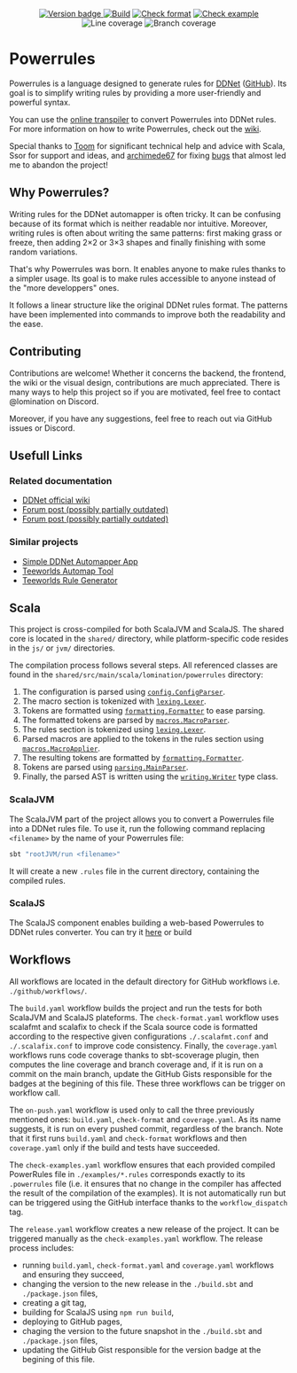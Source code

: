 <div align="center">

[![Version badge](https://img.shields.io/endpoint?url=https%3A%2F%2Fgist.githubusercontent.com%2Flomination%2F332a8f012e03423e217c300418f37718%2Fraw%2Fpowerrules-version-badge.json%3Fcachebust%3Ddkjflskjfldkf)
](https://github.com/lomination/Powerrules/releases/latest)
[![Build](https://img.shields.io/github/actions/workflow/status/lomination/Powerrules/.github/workflows/build.yaml?branch=main)](https://github.com/lomination/Powerrules/actions/workflows/build.yaml)
[![Check format](https://img.shields.io/github/actions/workflow/status/lomination/Powerrules/.github/workflows/check-format.yaml?branch=main&label=check%20format)](https://github.com/lomination/Powerrules/actions/workflows/check-format.yaml)
[![Check example](https://img.shields.io/github/actions/workflow/status/lomination/Powerrules/.github/workflows/check-examples.yaml?branch=main&label=check%20examples)](https://github.com/lomination/Powerrules/actions/workflows/check-examples.yaml)
<br>
![Line coverage](https://img.shields.io/endpoint?url=https%3A%2F%2Fgist.githubusercontent.com%2Flomination%2F6d46d5386c81a9b73454731cbb5cc358%2Fraw%2Fpowerrules-line-coverage-badge.json%3Fcachebust%3Ddkjflskjfldkf)
![Branch coverage](https://img.shields.io/endpoint?url=https%3A%2F%2Fgist.githubusercontent.com%2Flomination%2F07f82f2d3ab43091376eb29126e2839c%2Fraw%2Fpowerrules-branch-coverage-badge.json%3Fcachebust%3Ddkjflskjfldkf)

</div>

# Powerrules

Powerrules is a language designed to generate rules for [DDNet](https://ddnet.org) ([GitHub](https://github.com/ddnet/ddnet)). Its goal is to simplify writing rules by providing a more user-friendly and powerful syntax.

You can use the [online transpiler](https://lomination.github.io/Powerrules/) to convert Powerrules into DDNet rules. For more information on how to write Powerrules, check out the [wiki](https://github.com/lomination/Powerrules/wiki).

Special thanks to [Toom](https://github.com/To-om) for significant technical help and advice with Scala, Ssor for support and ideas, and [archimede67](https://github.com/archimede67) for fixing [bugs](https://github.com/ddnet/ddnet/issues/8134) that almost led me to abandon the project!

## Why Powerrules?

Writing rules for the DDNet automapper is often tricky. It can be confusing because of its format which is neither readable nor intuitive. Moreover, writing rules is often about writing the same patterns: first making grass or freeze, then adding 2×2 or 3×3 shapes and finally finishing with some random variations.

That's why Powerrules was born. It enables anyone to make rules thanks to a simpler usage. Its goal is to make rules accessible to anyone instead of the "more developpers" ones.

It follows a linear structure like the original DDNet rules format. The patterns have been implemented into commands to improve both the readability and the ease.

## Contributing

Contributions are welcome! Whether it concerns the backend, the frontend, the wiki or the visual design, contributions are much appreciated. There is many ways to help this project so if you are motivated, feel free to contact @lomination on Discord.

Moreover, if you have any suggestions, feel free to reach out via GitHub issues or Discord.

## Usefull Links

### Related documentation

- [DDNet official wiki](https://wiki.ddnet.org/wiki/Automapper)
- [Forum post (possibly partially outdated)](https://forum.ddnet.org/viewtopic.php?t=2428)
- [Forum post (possibly partially outdated)](https://www.teeworlds.com/forum/viewtopic.php?pid=92492)

### Similar projects

- [Simple DDNet Automapper App](https://github.com/AssassinTee/SimpleDDNetAutomapper)
- [Teeworlds Automap Tool](https://github.com/ZonsaC/Teeworlds-Automapper)
- [Teeworlds Rule Generator](https://github.com/tw-tooling/tw-rule-generator)

## Scala

This project is cross-compiled for both ScalaJVM and ScalaJS. The shared core is located in the `shared/` directory, while platform-specific code resides in the `js/` or `jvm/` directories.

The compilation process follows several steps. All referenced classes are found in the `shared/src/main/scala/lomination/powerrules` directory:
1. The configuration is parsed using [`config.ConfigParser`](https://github.com/lomination/Powerrules/blob/main/shared/src/main/scala/lomination/powerrules/config/ConfigParser.scala).
2. The macro section is tokenized with [`lexing.Lexer`](https://github.com/lomination/Powerrules/blob/main/shared/src/main/scala/lomination/powerrules/lexing/Lexer.scala).
3. Tokens are formatted using [`formatting.Formatter`](https://github.com/lomination/Powerrules/blob/main/shared/src/main/scala/lomination/powerrules/formatting/Formatter.scala) to ease parsing.
4. The formatted tokens are parsed by [`macros.MacroParser`](https://github.com/lomination/Powerrules/blob/main/shared/src/main/scala/lomination/powerrules/macros/MacroParser.scala).
5. The rules section is tokenized using [`lexing.Lexer`](https://github.com/lomination/Powerrules/blob/main/shared/src/main/scala/lomination/powerrules/lexing/Lexer.scala).
6. Parsed macros are applied to the tokens in the rules section using [`macros.MacroApplier`](https://github.com/lomination/Powerrules/blob/main/shared/src/main/scala/lomination/powerrules/macros/MacroApplier.scala).
7. The resulting tokens are formatted by [`formatting.Formatter`](https://github.com/lomination/Powerrules/blob/main/shared/src/main/scala/lomination/powerrules/formatting/Formatter.scala).
8. Tokens are parsed using [`parsing.MainParser`](https://github.com/lomination/Powerrules/blob/main/shared/src/main/scala/lomination/powerrules/parsing/MainParser.scala).
9. Finally, the parsed AST is written using the [`writing.Writer`](https://github.com/lomination/Powerrules/blob/main/shared/src/main/scala/lomination/powerrules/writing/Writer.scala) type class.

### ScalaJVM

The ScalaJVM part of the project allows you to convert a Powerrules file into a DDNet rules file. To use it, run the following command replacing `<filename>` by the name of your Powerrules file:

```bash
sbt "rootJVM/run <filename>"
```

It will create a new `.rules` file in the current directory, containing the compiled rules.

### ScalaJS

The ScalaJS component enables building a web-based Powerrules to DDNet rules converter. You can try it [here](https://lomination.github.io/Powerrules/) or build

## Workflows

All workflows are located in the default directory for GitHub workflows i.e. `./github/workflows/`.

The `build.yaml` workflow builds the project and run the tests for both ScalaJVM and ScalaJS plateforms. The `check-format.yaml` workflow uses scalafmt and scalafix to check if the Scala source code is formatted according to the respective given configurations `./.scalafmt.conf` and `./.scalafix.conf` to improve code consistency. Finally, the `coverage.yaml` workflows runs code coverage thanks to sbt-scoverage plugin, then computes the line coverage and branch coverage and, if it is run on a commit on the main branch, update the GitHub Gists responsible for the badges at the begining of this file. These three workflows can be trigger on workflow call.

The `on-push.yaml` workflow is used only to call the three previously mentioned ones: `build.yaml`, `check-format` and `coverage.yaml`. As its name suggests, it is run on every pushed commit, regardless of the branch. Note that it first runs `build.yaml` and `check-format` workflows and then `coverage.yaml` only if the build and tests have succeeded.

The `check-examples.yaml` workflow ensures that each provided compiled PowerRules file in `./examples/*.rules` corresponds exactly to its `.powerrules` file (i.e. it ensures that no change in the compiler has affected the result of the compilation of the examples). It is not automatically run but can be triggered using the GitHub interface thanks to the `workflow_dispatch` tag.

The `release.yaml` workflow creates a new release of the project. It can be triggered manually as the `check-examples.yaml` workflow. The release process includes:
- running `build.yaml`, `check-format.yaml` and `coverage.yaml` workflows and ensuring they succeed,
- changing the version to the new release in the `./build.sbt` and `./package.json` files,
- creating a git tag,
- building for ScalaJS using `npm run build`,
- deploying to GitHub pages,
- chaging the version to the future snapshot in the `./build.sbt` and `./package.json` files,
- updating the GitHub Gist responsible for the version badge at the begining of this file.
